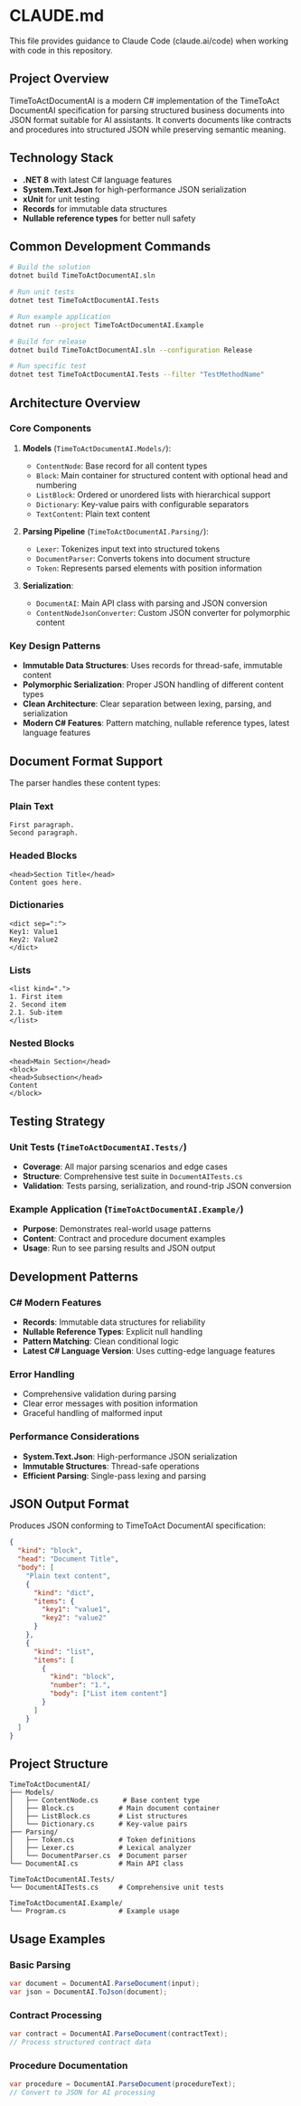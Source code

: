 # CLAUDE.md

This file provides guidance to Claude Code (claude.ai/code) when working with code in this repository.

## Project Overview

TimeToActDocumentAI is a modern C# implementation of the TimeToAct DocumentAI specification for parsing structured business documents into JSON format suitable for AI assistants. It converts documents like contracts and procedures into structured JSON while preserving semantic meaning.

## Technology Stack

- **.NET 8** with latest C# language features
- **System.Text.Json** for high-performance JSON serialization
- **xUnit** for unit testing
- **Records** for immutable data structures
- **Nullable reference types** for better null safety

## Common Development Commands

```bash
# Build the solution
dotnet build TimeToActDocumentAI.sln

# Run unit tests
dotnet test TimeToActDocumentAI.Tests

# Run example application
dotnet run --project TimeToActDocumentAI.Example

# Build for release
dotnet build TimeToActDocumentAI.sln --configuration Release

# Run specific test
dotnet test TimeToActDocumentAI.Tests --filter "TestMethodName"
```

## Architecture Overview

### Core Components

1. **Models** (`TimeToActDocumentAI.Models/`):
   - `ContentNode`: Base record for all content types
   - `Block`: Main container for structured content with optional head and numbering
   - `ListBlock`: Ordered or unordered lists with hierarchical support
   - `Dictionary`: Key-value pairs with configurable separators
   - `TextContent`: Plain text content

2. **Parsing Pipeline** (`TimeToActDocumentAI.Parsing/`):
   - `Lexer`: Tokenizes input text into structured tokens
   - `DocumentParser`: Converts tokens into document structure
   - `Token`: Represents parsed elements with position information

3. **Serialization**:
   - `DocumentAI`: Main API class with parsing and JSON conversion
   - `ContentNodeJsonConverter`: Custom JSON converter for polymorphic content

### Key Design Patterns

- **Immutable Data Structures**: Uses records for thread-safe, immutable content
- **Polymorphic Serialization**: Proper JSON handling of different content types
- **Clean Architecture**: Clear separation between lexing, parsing, and serialization
- **Modern C# Features**: Pattern matching, nullable reference types, latest language features

## Document Format Support

The parser handles these content types:

### Plain Text
```
First paragraph.
Second paragraph.
```

### Headed Blocks
```
<head>Section Title</head>
Content goes here.
```

### Dictionaries
```
<dict sep=":">
Key1: Value1
Key2: Value2
</dict>
```

### Lists
```
<list kind=".">
1. First item
2. Second item
2.1. Sub-item
</list>
```

### Nested Blocks
```
<head>Main Section</head>
<block>
<head>Subsection</head>
Content
</block>
```

## Testing Strategy

### Unit Tests (`TimeToActDocumentAI.Tests/`)
- **Coverage**: All major parsing scenarios and edge cases
- **Structure**: Comprehensive test suite in `DocumentAITests.cs`
- **Validation**: Tests parsing, serialization, and round-trip JSON conversion

### Example Application (`TimeToActDocumentAI.Example/`)
- **Purpose**: Demonstrates real-world usage patterns
- **Content**: Contract and procedure document examples
- **Usage**: Run to see parsing results and JSON output

## Development Patterns

### C# Modern Features
- **Records**: Immutable data structures for reliability
- **Nullable Reference Types**: Explicit null handling
- **Pattern Matching**: Clean conditional logic
- **Latest C# Language Version**: Uses cutting-edge language features

### Error Handling
- Comprehensive validation during parsing
- Clear error messages with position information
- Graceful handling of malformed input

### Performance Considerations
- **System.Text.Json**: High-performance JSON serialization
- **Immutable Structures**: Thread-safe operations
- **Efficient Parsing**: Single-pass lexing and parsing

## JSON Output Format

Produces JSON conforming to TimeToAct DocumentAI specification:

```json
{
  "kind": "block",
  "head": "Document Title",
  "body": [
    "Plain text content",
    {
      "kind": "dict",
      "items": {
        "key1": "value1",
        "key2": "value2"
      }
    },
    {
      "kind": "list",
      "items": [
        {
          "kind": "block",
          "number": "1.",
          "body": ["List item content"]
        }
      ]
    }
  ]
}
```

## Project Structure

```
TimeToActDocumentAI/
├── Models/
│   ├── ContentNode.cs      # Base content type
│   ├── Block.cs           # Main document container
│   ├── ListBlock.cs       # List structures
│   └── Dictionary.cs      # Key-value pairs
├── Parsing/
│   ├── Token.cs           # Token definitions
│   ├── Lexer.cs           # Lexical analyzer
│   └── DocumentParser.cs  # Document parser
└── DocumentAI.cs          # Main API class

TimeToActDocumentAI.Tests/
└── DocumentAITests.cs     # Comprehensive unit tests

TimeToActDocumentAI.Example/
└── Program.cs             # Example usage
```

## Usage Examples

### Basic Parsing
```csharp
var document = DocumentAI.ParseDocument(input);
var json = DocumentAI.ToJson(document);
```

### Contract Processing
```csharp
var contract = DocumentAI.ParseDocument(contractText);
// Process structured contract data
```

### Procedure Documentation
```csharp
var procedure = DocumentAI.ParseDocument(procedureText);
// Convert to JSON for AI processing
```